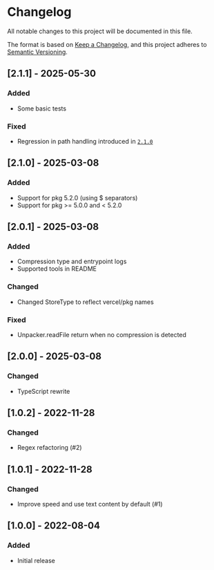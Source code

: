 # Changelog

All notable changes to this project will be documented in this file.

The format is based on [Keep a Changelog](https://keepachangelog.com/en/1.1.0/),
and this project adheres to [Semantic Versioning](https://semver.org/spec/v2.0.0.html).

## [2.1.1] - 2025-05-30

### Added

-   Some basic tests

### Fixed

-   Regression in path handling introduced in [`2.1.0`](#210---2025-03-08)

## [2.1.0] - 2025-03-08

### Added

-   Support for pkg 5.2.0 (using $ separators)
-   Support for pkg >= 5.0.0 and < 5.2.0

## [2.0.1] - 2025-03-08

### Added

-   Compression type and entrypoint logs
-   Supported tools in README

### Changed

-   Changed StoreType to reflect vercel/pkg names

### Fixed

-   Unpacker.readFile return when no compression is detected

## [2.0.0] - 2025-03-08

### Changed

-   TypeScript rewrite

## [1.0.2] - 2022-11-28

### Changed

-   Regex refactoring (#2)

## [1.0.1] - 2022-11-28

### Changed

-   Improve speed and use text content by default (#1)

## [1.0.0] - 2022-08-04

### Added

-   Initial release

